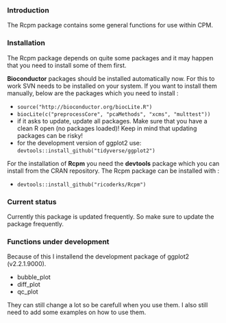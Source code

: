 ### Introduction

The Rcpm package contains some general functions for use within CPM.

### Installation

The Rcpm package depends on quite some packages and it may happen that you need to install some of them first. 

**Bioconductor** packages should be installed automatically now. For this to work SVN needs to be installed on your system. If you want to install them manually, below are the packages which you need to install :

 * `source("http://bioconductor.org/biocLite.R")`
 * `biocLite(c("preprocessCore", "pcaMethods", "xcms", "multtest"))`
 * if it asks to update, update all packages. Make sure that you have a clean R open (no packages loaded)!
 Keep in mind that updating packages can be risky!
 * for the development version of ggplot2 use: `devtools::install_github("tidyverse/ggplot2")`

For the installation of **Rcpm** you need the **devtools** package which you can install from the CRAN repository.
The Rcpm package can be installed with :

* `devtools::install_github("ricoderks/Rcpm")`

### Current status

Currently this package is updated frequently. So make sure to update the package frequently.

### Functions under development

Because of this I installend the development package of ggplot2 (v2.2.1.9000).

- bubble_plot
- diff_plot
- qc_plot

They can still change a lot so be carefull when you use them. I also still need to add some examples on how to use them.
